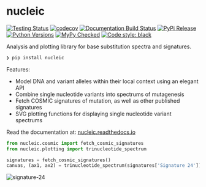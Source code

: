 # nucleic

[![Testing Status](https://travis-ci.org/clintval/nucleic.svg?branch=master)](https://travis-ci.org/clintval/nucleic)
[![codecov](https://codecov.io/gh/clintval/nucleic/branch/master/graph/badge.svg)](https://codecov.io/gh/clintval/nucleic)
[![Documentation Build Status](https://readthedocs.org/projects/nucleic/badge/?version=latest)](https://nucleic.readthedocs.io/en/latest/?badge=latest)
[![PyPi Release](https://badge.fury.io/py/nucleic.svg)](https://badge.fury.io/py/nucleic)
[![Python Versions](https://img.shields.io/pypi/pyversions/nucleic.svg)](https://pypi.python.org/pypi/nucleic/)
[![MyPy Checked](http://www.mypy-lang.org/static/mypy_badge.svg)](http://mypy-lang.org/)
[![Code style: black](https://img.shields.io/badge/code%20style-black-000000.svg)](https://github.com/ambv/black)

Analysis and plotting library for base substitution spectra and signatures.

```bash
❯ pip install nucleic
```

Features:

- Model DNA and variant alleles within their local context using an elegant API
- Combine single nucleotide variants into spectrums of mutagenesis
- Fetch COSMIC signatures of mutation, as well as other published signatures
- SVG plotting functions for displaying single nucleotide variant spectrums

Read the documentation at: [nucleic.readthedocs.io](http://nucleic.readthedocs.io/)

```python
from nucleic.cosmic import fetch_cosmic_signatures
from nucleic.plotting import trinucleotide_spectrum

signatures = fetch_cosmic_signatures()
canvas, (ax1, ax2) = trinucleotide_spectrum(signatures['Signature 24'])
```

![signature-24](https://raw.githubusercontent.com/clintval/nucleic/master/docs/img/signature-24.svg?sanitize=true "Signature 24")
